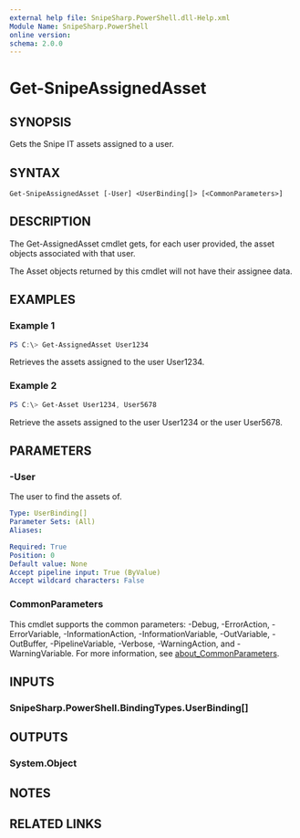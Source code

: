 ```yaml
---
external help file: SnipeSharp.PowerShell.dll-Help.xml
Module Name: SnipeSharp.PowerShell
online version:
schema: 2.0.0
---
```


# Get-SnipeAssignedAsset

## SYNOPSIS
Gets the Snipe IT assets assigned to a user.

## SYNTAX

```
Get-SnipeAssignedAsset [-User] <UserBinding[]> [<CommonParameters>]
```

## DESCRIPTION
The Get-AssignedAsset cmdlet gets, for each user provided, the asset objects associated with that user.

The Asset objects returned by this cmdlet will not have their assignee data.

## EXAMPLES

### Example 1
```powershell
PS C:\> Get-AssignedAsset User1234
```

Retrieves the assets assigned to the user User1234.

### Example 2
```powershell
PS C:\> Get-Asset User1234, User5678
```

Retrieve the assets assigned to the user User1234 or the user User5678.

## PARAMETERS

### -User
The user to find the assets of.

```yaml
Type: UserBinding[]
Parameter Sets: (All)
Aliases:

Required: True
Position: 0
Default value: None
Accept pipeline input: True (ByValue)
Accept wildcard characters: False
```

### CommonParameters
This cmdlet supports the common parameters: -Debug, -ErrorAction, -ErrorVariable, -InformationAction, -InformationVariable, -OutVariable, -OutBuffer, -PipelineVariable, -Verbose, -WarningAction, and -WarningVariable. For more information, see [about_CommonParameters](http://go.microsoft.com/fwlink/?LinkID=113216).

## INPUTS

### SnipeSharp.PowerShell.BindingTypes.UserBinding[]

## OUTPUTS

### System.Object
## NOTES

## RELATED LINKS
